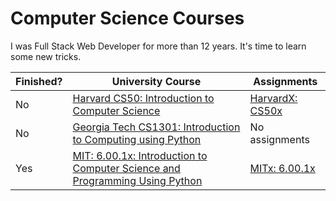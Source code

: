 # Computer Science Courses

I was Full Stack Web Developer for more than 12 years. It's time to learn some new tricks.


Finished? | University Course | Assignments
--------- | ----------------- | -----------
No | [Harvard CS50: Introduction to Computer Science](https://www.edx.org/course/introduction-computer-science-harvardx-cs50x) | [HarvardX: CS50x](/HarvardX_CS50x)
No | [Georgia Tech CS1301: Introduction to Computing using Python](https://www.edx.org/course/introduction-computing-using-python-gtx-cs1301x) |  No assignments
Yes | [ MIT: 6.00.1x: Introduction to Computer Science and Programming Using Python](https://www.edx.org/course/introduction-computer-science-mitx-6-00-1x-9) |  [MITx: 6.00.1x](/MITx_6.00.1x)
